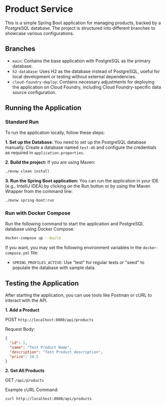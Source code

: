 # Product Service

This is a simple Spring Boot application for managing products, backed by a PostgreSQL database. The project is structured into different branches to showcase various configurations.

## Branches
- `main`: Contains the base application with PostgreSQL as the primary database.
- `h2-database`: Uses H2 as the database instead of PostgreSQL, useful for local development or testing without external dependencies.
- `cloud-foundry-deploy`: Contains necessary adjustments for deploying the application on Cloud Foundry, including Cloud Foundry-specific data source configuration.

## Running the Application

### Standard Run

To run the application locally, follow these steps:

**1. Set up the Database**: 
You need to set up the PostgreSQL database manually. Create a database named `test-db` and configure the credentials as required in `application.properties`.

**2. Build the project:** If you are using Maven:
```sh
./mvnw clean install
```

**3. Run the Spring Boot application:** You can run the application in your IDE (e.g., IntelliJ IDEA) by clicking on the Run button or by using the Maven Wrapper from the command line:
```sh
./mvnw spring-boot:run
```

### Run with Docker Compose

Run the following command to start the application and PostgreSQL database using Docker Compose:
```sh
docker-compose up --build
```

If you want, you may set the following environment variables in the `docker-compose.yml` file:

- `SPRING_PROFILES_ACTIVE`: Use "test" for regular tests or "seed" to populate the database with sample data.




## Testing the Application

After starting the application, you can use tools like Postman or cURL to interact with the API.

**1. Add a Product**

POST `http://localhost:8080/api/products`

Request Body:
```json
{
  "id": 1,
  "name": "Test Product Name",
  "description": "Test Product description",
  "price": 10.5
}
```

**2. Get All Products**

GET `/api/products`

Example cURL Command:

```bash
curl http://localhost:8080/api/products
```
